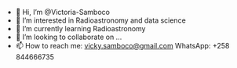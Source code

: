 - 👋 Hi, I’m @Victoria-Samboco
- 👀 I’m interested in Radioastronomy and data science
- 🌱 I’m currently learning Radioastronomy
- 💞️ I’m looking to collaborate on ...
- 📫 How to reach me: vicky.samboco@gmail.com
WhatsApp: +258 844666735

<!---
Victoria-Samboco/Victoria-Samboco is a ✨ special ✨ repository because its `README.md` (this file) appears on your GitHub profile.
You can click the Preview link to take a look at your changes.
--->
